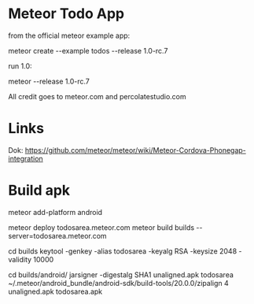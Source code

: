 Meteor Todo App
===============

from the official meteor example app:

  meteor create --example todos --release 1.0-rc.7

run 1.0:
  
  meteor --release 1.0-rc.7
  
All credit goes to meteor.com and percolatestudio.com

Links
=====

Dok: https://github.com/meteor/meteor/wiki/Meteor-Cordova-Phonegap-integration

Build apk
=========

  meteor add-platform android

  meteor deploy todosarea.meteor.com
  meteor build builds --server=todosarea.meteor.com

  cd builds
  keytool -genkey -alias todosarea -keyalg RSA -keysize 2048 -validity 10000

  cd builds/android/
  jarsigner -digestalg SHA1 unaligned.apk todosarea
  ~/.meteor/android_bundle/android-sdk/build-tools/20.0.0/zipalign 4 unaligned.apk todosarea.apk

